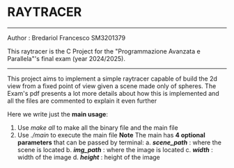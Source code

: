 # RAYTRACER

---

Author : Bredariol Francesco SM3201379

This raytracer is the C Project for the "Programmazione Avanzata e Parallela"'s final exam (year 2024/2025).

---

This project aims to implement a simple raytracer capable of build the 2d view from a fixed point of view given a scene made only of spheres.
The Exam's pdf presents a lot more details about how this is implemented and all the files are commented to explain it even further

Here we write just the **main usage**:

1. Use *make all* to make all the binary file and the main file
2. Use *./main* to execute the main file
    **Note**
    The main has **4 optional parameters** that can be passed by terminal:
        a. **_scene_path_** : where the scene is located
        b. **_img_path_** : where the image is located
        c. **_width_** : width of the image
        d. **_height_** : height of the image
